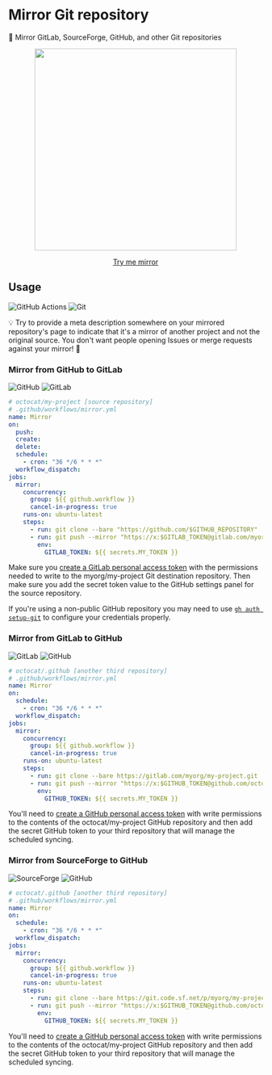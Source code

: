 # Mirror Git repository

🔄 Mirror GitLab, SourceForge, GitHub, and other Git repositories

<p align=center>
  <img width=400 src="https://i.imgur.com/zo0vBZj.png">
</p>

<p align=center>
  <a href="https://github.com/actions4git/mirror-try-me">Try me mirror</a>
</p>

## Usage

![GitHub Actions](https://img.shields.io/static/v1?style=for-the-badge&message=GitHub+Actions&color=2088FF&logo=GitHub+Actions&logoColor=FFFFFF&label=)
![Git](https://img.shields.io/static/v1?style=for-the-badge&message=Git&color=F05032&logo=Git&logoColor=FFFFFF&label=)

💡 Try to provide a meta description somewhere on your mirrored repository's
page to indicate that it's a mirror of another project and not the original
source. You don't want people opening Issues or merge requests against your
mirror! 🤣

### Mirror from GitHub to GitLab

![GitHub](https://img.shields.io/static/v1?style=for-the-badge&message=GitHub&color=181717&logo=GitHub&logoColor=FFFFFF&label=)
![GitLab](https://img.shields.io/static/v1?style=for-the-badge&message=GitLab&color=FC6D26&logo=GitLab&logoColor=FFFFFF&label=)

<!-- prettier-ignore -->
```yml
# octocat/my-project [source repository]
# .github/workflows/mirror.yml
name: Mirror
on:
  push:
  create:
  delete:
  schedule:
    - cron: "36 */6 * * *"
  workflow_dispatch:
jobs:
  mirror:
    concurrency:
      group: ${{ github.workflow }}
      cancel-in-progress: true
    runs-on: ubuntu-latest
    steps:
      - run: git clone --bare "https://github.com/$GITHUB_REPOSITORY" .
      - run: git push --mirror "https://x:$GITLAB_TOKEN@gitlab.com/myorg/my-project.git"
        env:
          GITLAB_TOKEN: ${{ secrets.MY_TOKEN }}
```

Make sure you [create a GitLab personal access token] with the permissions
needed to write to the myorg/my-project Git destination repository. Then make
sure you add the secret token value to the GitHub settings panel for the source
repository.

If you're using a non-public GitHub repository you may need to use [`gh auth
setup-git`] to configure your credentials properly.

### Mirror from GitLab to GitHub

![GitLab](https://img.shields.io/static/v1?style=for-the-badge&message=GitLab&color=FC6D26&logo=GitLab&logoColor=FFFFFF&label=)
![GitHub](https://img.shields.io/static/v1?style=for-the-badge&message=GitHub&color=181717&logo=GitHub&logoColor=FFFFFF&label=)

<!-- prettier-ignore -->
```yml
# octocat/.github [another third repository]
# .github/workflows/mirror.yml
name: Mirror
on:
  schedule:
    - cron: "36 */6 * * *"
  workflow_dispatch:
jobs:
  mirror:
    concurrency:
      group: ${{ github.workflow }}
      cancel-in-progress: true
    runs-on: ubuntu-latest
    steps:
      - run: git clone --bare https://gitlab.com/myorg/my-project.git .
      - run: git push --mirror "https://x:$GITHUB_TOKEN@github.com/octocat/my-project.git"
        env:
          GITHUB_TOKEN: ${{ secrets.MY_TOKEN }}
```

You'll need to [create a GitHub personal access token] with write permissions to
the contents of the octocat/my-project GitHub repository and then add the secret
GitHub token to your third repository that will manage the scheduled syncing.

### Mirror from SourceForge to GitHub

![SourceForge](https://img.shields.io/static/v1?style=for-the-badge&message=SourceForge&color=FF6600&logo=SourceForge&logoColor=FFFFFF&label=)
![GitHub](https://img.shields.io/static/v1?style=for-the-badge&message=GitHub&color=181717&logo=GitHub&logoColor=FFFFFF&label=)

<!-- prettier-ignore -->
```yml
# octocat/.github [another third repository]
# .github/workflows/mirror.yml
name: Mirror
on:
  schedule:
    - cron: "36 */6 * * *"
  workflow_dispatch:
jobs:
  mirror:
    concurrency:
      group: ${{ github.workflow }}
      cancel-in-progress: true
    runs-on: ubuntu-latest
    steps:
      - run: git clone --bare https://git.code.sf.net/p/myorg/my-project .
      - run: git push --mirror "https://x:$GITHUB_TOKEN@github.com/octocat/my-project.git"
        env:
          GITHUB_TOKEN: ${{ secrets.MY_TOKEN }}
```

You'll need to [create a GitHub personal access token] with write permissions to
the contents of the octocat/my-project GitHub repository and then add the secret
GitHub token to your third repository that will manage the scheduled syncing.

<!-- prettier-ignore-start -->
[create a github personal access token]: https://docs.github.com/en/authentication/keeping-your-account-and-data-secure/managing-your-personal-access-tokens
[create a gitlab personal access token]: https://docs.gitlab.com/ee/user/profile/personal_access_tokens.html#create-a-personal-access-token
[`gh auth setup-git`]: https://cli.github.com/manual/gh_auth_setup-git
<!-- prettier-ignore-end -->
